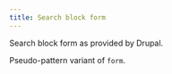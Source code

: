 ```yaml
---
title: Search block form
---
```

Search block form as provided by Drupal.

Pseudo-pattern variant of `form`.
